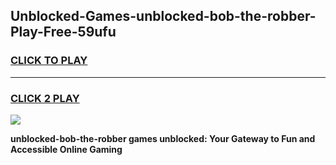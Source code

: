 
## Unblocked-Games-unblocked-bob-the-robber-Play-Free-59ufu
<h3>
<a href="https://premium76.site?title=unblocked-bob-the-robber&ref=20M">CLICK TO PLAY</a></h3>
<hr>

<h3>
<a href="https://premium76.site?title=unblocked-bob-the-robber&ref=20M">CLICK 2 PLAY</a>
  
</h3>

<a href="https://premium76.site?title=unblocked-bob-the-robber&ref=19M"><img src="https://clearcache.store/games.png"></a>


**unblocked-bob-the-robber games unblocked: Your Gateway to Fun and Accessible Online Gaming**
